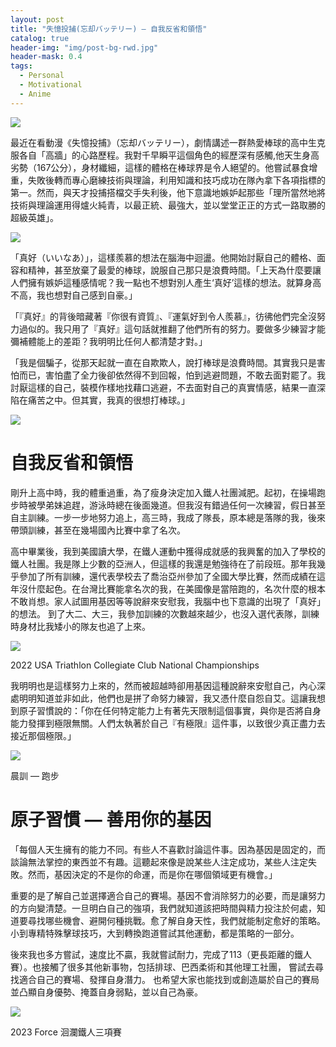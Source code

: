 ```yaml
---
layout: post
title: "失憶投捕(忘却バッテリー) — 自我反省和領悟"
catalog: true
header-img: "img/post-bg-rwd.jpg"
header-mask: 0.4
tags:
  - Personal
  - Motivational
  - Anime
---
```

![](https://miro.medium.com/v2/resize:fit:1400/0*aGANv2gNWHKpSymf.jpg)

最近在看動漫《失憶投捕》（忘却バッテリー），劇情講述一群熱愛棒球的高中生克服各自「高牆」的心路歷程。我對千早瞬平這個角色的經歷深有感觸,他天生身高劣勢（167公分），身材纖細，這樣的體格在棒球界是令人絕望的。他嘗試暴食增重，失敗後轉而專心磨練技術與理論，利用知識和技巧成功在隊內拿下各項指標的第一。然而，與天才投捕搭檔交手失利後，他下意識地嫉妒起那些「理所當然地將技術與理論運用得爐火純青，以最正統、最強大，並以堂堂正正的方式一路取勝的超級英雄」。

![](https://miro.medium.com/v2/resize:fit:1400/1*loPrtjblPh39V-m0wLFVcg.png)

「真好（いいなあ）」，這樣羨慕的想法在腦海中迴盪。他開始討厭自己的體格、面容和精神，甚至放棄了最愛的棒球，說服自己那只是浪費時間。「上天為什麼要讓人們擁有嫉妒這種感情呢？我一點也不想對別人產生‘真好’這樣的想法。就算身高不高，我也想對自己感到自豪。」

「『真好』的背後暗藏著『你很有資質』、『運氣好到令人羨慕』，彷彿他們完全沒努力過似的。我只用了『真好』這句話就推翻了他們所有的努力。要做多少練習才能彌補體能上的差距？我明明比任何人都清楚才對。」

「我是個騙子，從那天起就一直在自欺欺人，說打棒球是浪費時間。其實我只是害怕而已，害怕盡了全力後卻依然得不到回報，怕到逃避問題，不敢去面對罷了。我討厭這樣的自己，裝模作樣地找藉口逃避，不去面對自己的真實情感，結果一直深陷在痛苦之中。但其實，我真的很想打棒球。」

![](https://miro.medium.com/v2/resize:fit:1400/1*fLoaGJHR-7UR6FMd6knosg.jpeg)

# 自我反省和領悟

剛升上高中時，我的體重過重，為了瘦身決定加入鐵人社團減肥。起初，在操場跑步時被學弟妹追趕，游泳時總在後面幾道。但我沒有錯過任何一次練習，假日甚至自主訓練。一步一步地努力追上，高三時，我成了隊長，原本總是落隊的我，後來帶頭訓練，甚至在幾場國內比賽中拿了名次。

高中畢業後，我到美國讀大學，在鐵人運動中獲得成就感的我興奮的加入了學校的鐵人社團。我是隊上少數的亞洲人，但這樣的我還是勉強待在了前段班。那年我幾乎參加了所有訓練，還代表學校去了喬治亞州參加了全國大學比賽，然而成績在這年沒什麼起色。在台灣比賽能拿名次的我，在美國像是當陪跑的，名次什麼的根本不敢肖想。家人試圖用基因等等說辭來安慰我，我腦中也下意識的出現了「真好」的想法。 到了大二、大三，我參加訓練的次數越來越少，也沒入選代表隊，訓練時身材比我矮小的隊友也追了上來。

![](https://miro.medium.com/v2/resize:fit:1400/1*4vmpopLjePwI4S5W77ZUSA.jpeg)

2022 USA Triathlon Collegiate Club National Championships

我明明也是這樣努力上來的，然而被超越時卻用基因這種說辭來安慰自己，內心深處明明知道並非如此，他們也是拼了命努力練習，我又憑什麼自怨自艾。這讓我想到原子習慣說的：「你在任何特定能力上有著先天限制這個事實，與你是否將自身能力發揮到極限無關。人們太執著於自己『有極限』這件事，以致很少真正盡力去接近那個極限。」

![](https://miro.medium.com/v2/resize:fit:1400/1*UsPsfCphYPeI3dlZUg6gkw.jpeg)

晨訓 — 跑步

# 原子習慣 — 善用你的基因

「每個人天生擁有的能力不同。有些人不喜歡討論這件事。因為基因是固定的，而談論無法掌控的東西並不有趣。這聽起來像是說某些人注定成功，某些人注定失敗。然而，基因決定的不是你的命運，而是你在哪個領域更有機會。」

重要的是了解自己並選擇適合自己的賽場。基因不會消除努力的必要，而是讓努力的方向變清楚。一旦明白自己的強項，我們就知道該把時間與精力投注於何處，知道要尋找哪些機會、避開何種挑戰。愈了解自身天性，我們就能制定愈好的策略。小到專精特殊擊球技巧，大到轉換跑道嘗試其他運動，都是策略的一部分。

後來我也多方嘗試，速度比不贏，我就嘗試耐力，完成了113（更長距離的鐵人賽）。也接觸了很多其他新事物，包括排球、巴西柔術和其他理工社團， 嘗試去尋找適合自己的賽場、發揮自身潛力。 也希望大家也能找到或創造屬於自己的賽局並凸顯自身優勢、掩蓋自身弱點，並以自己為豪。

![](https://miro.medium.com/v2/resize:fit:1400/1*7W3f7eUYdsqM5qu3NSkMYg.jpeg)

2023 Force 洄瀾鐵人三項賽